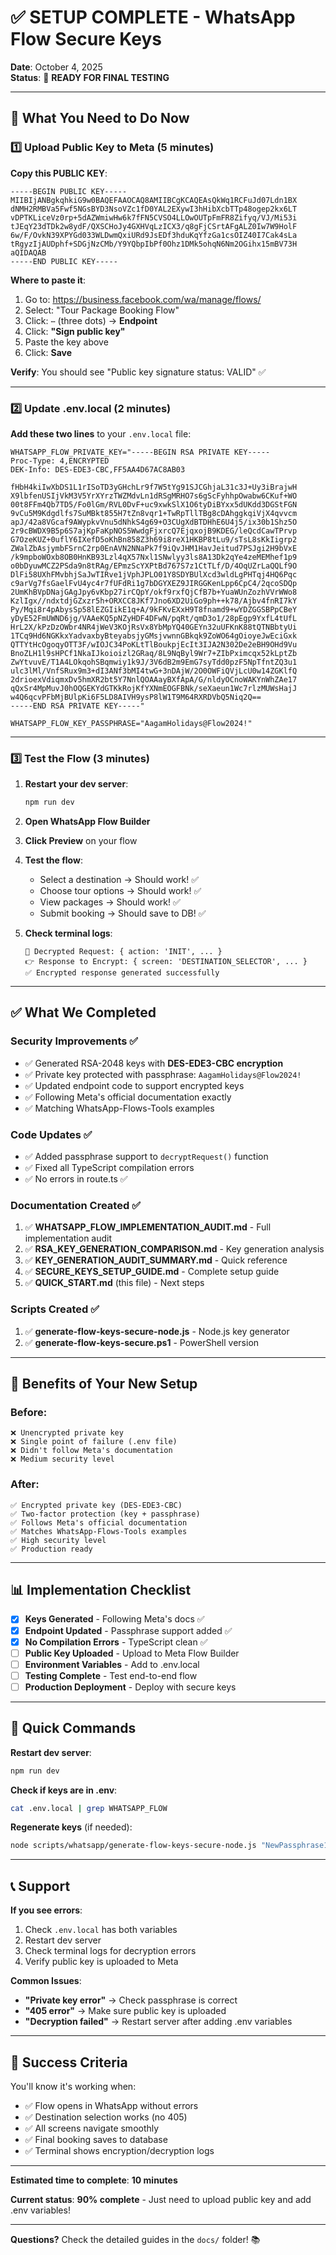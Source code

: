 # ✅ SETUP COMPLETE - WhatsApp Flow Secure Keys

**Date**: October 4, 2025  
**Status**: 🎉 **READY FOR FINAL TESTING**

---

## 🎯 What You Need to Do Now

### 1️⃣ Upload Public Key to Meta (5 minutes)

**Copy this PUBLIC KEY**:
```
-----BEGIN PUBLIC KEY-----
MIIBIjANBgkqhkiG9w0BAQEFAAOCAQ8AMIIBCgKCAQEAsQkWq1RCFuJd07Ldn1BX
dNMH2RMBVa5Fwf5NGsBYD3NsoVZc1fD0YAL2EXywI3hHibXcbTTp48ogep2kx6LT
vDPTKLiceVz0rp+5dAZWmiwHw6k7fFN5CVSO4LLOwOUTpFmFR8Zifyq/VJ/Mi53i
tJEqY23dTDk2w8ydF/QXSCHoJy4GXHVqLzICX3/q8gFjCSrtAFgALZ0Iw7W9HolF
6w/F/OvkN39XPYGd033WLDwmQxiURd9JsEDf3hduKqYfzGa1csOIZ40I7Cak4sLa
tRgyzIjAUDphf+SDGjNzCMb/Y9YQbpIbPf0Ohz1DMk5ohqN6Nm2OGihx15mBV73H
aQIDAQAB
-----END PUBLIC KEY-----
```

**Where to paste it**:
1. Go to: https://business.facebook.com/wa/manage/flows/
2. Select: "Tour Package Booking Flow"
3. Click: `⋯` (three dots) → **Endpoint**
4. Click: **"Sign public key"**
5. Paste the key above
6. Click: **Save**

**Verify**: You should see "Public key signature status: VALID" ✅

---

### 2️⃣ Update .env.local (2 minutes)

**Add these two lines** to your `.env.local` file:

```env
WHATSAPP_FLOW_PRIVATE_KEY="-----BEGIN RSA PRIVATE KEY-----
Proc-Type: 4,ENCRYPTED
DEK-Info: DES-EDE3-CBC,FF5AA4D67AC8AB03

fHbH4kiIwXbDS1L1rISoTD3yGHchLr9f7W5tYg91SJCGhjaL31c3J+Uy3iBrajwH
X9lbfenUSIjVkM3V5YrXYrzTWZMdvLn1dRSgMRHO7s6gScFyhhpOwabw6CKuf+WO
00t8FFm4Qb7TD5/Fo0lGm/RVL0DvF+uc9xwkSlX1O6tyDiBYxx5dUKdd3DGStFGN
9vCu5M9Kdgdlfs7SuMBkt855H7tZn8vqr1+TwRpTllTBg8cDAhggkqiVjX4qvvcm
apJ/42a8VGcaf9AWypkvVnu5dNhkS4g69+O3CUgXdBTDHhE6U4j5/ix30b1Shz5O
2r9cBWDX9B5p6S7ajKpFaKpNOS5WwdgFjxrcQ7EjqxojB9KDEG/leQcdCawTPrvp
G7OzeKUZ+0uflY6IXefD5oKhBn858Z3h69i8reX1HKBP8tLu9/sTsL8sKkIigrp2
ZWalZbAsjymbFSrnC2rp0EnAVN2NNaPk7f9iQvJHM1HavJeitud7PSJgi2H9bVxE
/k9mpboWOxb8OB0HnKB93Lzl4qX57Nxl1SNwlyy3ls8A13Dk2qYe4zeMEMhef1p9
o0bDyuwMCZ2PSda9n8tRAg/EPmzScYXPtBd767S7z1CtTLf/D/4OqUZrLaQQLf9O
DlFi58UXhFMvbhjSaJwTIRve1jVphJPLO01Y8SDYBUlXcd3wldLgPHTqj4HQ6Pqc
c9arVg7fsGaelFvU4yc4r7fUFdRi1g7bDGYXEZ9JIRGGKenLpp6CpC4/2qcoSDQp
2UmKhBVpDNajGAgJpy6vKbp27irCQpY/okf9rxfQjCfB7b+YuaWUnZozhVVrWWo8
KzlIgx//ndxtdjGZxzr5h+ORXCC8JKf7Jno6XD2UiGo9ph++k78/Ajbv4fnRI7kY
Py/Mqi8r4pAbysSp58lEZGIikE1q+A/9kFKvEXxH9T8fnamd9+wYDZGGSBPpCBeY
yDyE52FmUWND6jg/VAAeKQ5pNZyHDF4DFwN/pqRt/qmD3o1/28pEgp9YxfL4tUfL
HrL2X/kPzDzOWbr4NR4jWeV3KOjRsVx8YbMpYQ40GEYn32uUFKnK88tQTNBbtyUi
1TCq9Hd6NGKkxYadvaxbyBteyabsjyGMsjvwnnGBkqk9ZoWO64gOioyeJwEciGxk
QTTYtHcOgoqyOTT3F/wIOJC34PoKLtTlBoukpjEcIt3IJA2N302De2eBH9OHd9Vu
BnoZLH1l9sHPCf1NkaIJkoioizl2GRaq/8L9NqByl9Wr7+ZIbPximcqx52kLptZb
ZwYtvuvE/T1A4LOkqohSBqmwiy1k9J/3V6dB2m9EmG7syTdd0pzF5NpTfntZQ3u1
ulc3lMl/VnfSRux9m3+dI3ANf3bMI4twG+3nDAjW/2O0OWFiQVjLcU0w14ZGKlfQ
2drioexVdiqmxDv5hmXR2bt5Y7NnlQOAAayBXfApA/G/nldyOCnoWAKYnWhZAe17
qQxSr4MpMuvJ0hOQGEKYdGTKkRojKfYXNmEOGFBNk/seXaeun1Wc7rlzMUWsHajJ
w4Q6qcvPFbMjBUlpKi6F5LD8AIVH9ysP8lW1T9M64RXRDVbQ5Niq2Q==
-----END RSA PRIVATE KEY-----"

WHATSAPP_FLOW_KEY_PASSPHRASE="AagamHolidays@Flow2024!"
```

---

### 3️⃣ Test the Flow (3 minutes)

1. **Restart your dev server**:
   ```bash
   npm run dev
   ```

2. **Open WhatsApp Flow Builder**

3. **Click Preview** on your flow

4. **Test the flow**:
   - Select a destination → Should work! ✅
   - Choose tour options → Should work! ✅
   - View packages → Should work! ✅
   - Submit booking → Should save to DB! ✅

5. **Check terminal logs**:
   ```
   💬 Decrypted Request: { action: 'INIT', ... }
   👉 Response to Encrypt: { screen: 'DESTINATION_SELECTOR', ... }
   ✅ Encrypted response generated successfully
   ```

---

## ✅ What We Completed

### Security Improvements ✅
- ✅ Generated RSA-2048 keys with **DES-EDE3-CBC encryption**
- ✅ Private key protected with passphrase: `AagamHolidays@Flow2024!`
- ✅ Updated endpoint code to support encrypted keys
- ✅ Following Meta's official documentation exactly
- ✅ Matching WhatsApp-Flows-Tools examples

### Code Updates ✅
- ✅ Added passphrase support to `decryptRequest()` function
- ✅ Fixed all TypeScript compilation errors
- ✅ No errors in route.ts ✅

### Documentation Created ✅
1. ✅ **WHATSAPP_FLOW_IMPLEMENTATION_AUDIT.md** - Full implementation audit
2. ✅ **RSA_KEY_GENERATION_COMPARISON.md** - Key generation analysis
3. ✅ **KEY_GENERATION_AUDIT_SUMMARY.md** - Quick reference
4. ✅ **SECURE_KEYS_SETUP_GUIDE.md** - Complete setup guide
5. ✅ **QUICK_START.md** (this file) - Next steps

### Scripts Created ✅
1. ✅ **generate-flow-keys-secure-node.js** - Node.js key generator
2. ✅ **generate-flow-keys-secure.ps1** - PowerShell version

---

## 🎉 Benefits of Your New Setup

### Before:
```
❌ Unencrypted private key
❌ Single point of failure (.env file)
❌ Didn't follow Meta's documentation
❌ Medium security level
```

### After:
```
✅ Encrypted private key (DES-EDE3-CBC)
✅ Two-factor protection (key + passphrase)
✅ Follows Meta's official documentation
✅ Matches WhatsApp-Flows-Tools examples
✅ High security level
✅ Production ready
```

---

## 📊 Implementation Checklist

- [x] **Keys Generated** - Following Meta's docs ✅
- [x] **Endpoint Updated** - Passphrase support added ✅
- [x] **No Compilation Errors** - TypeScript clean ✅
- [ ] **Public Key Uploaded** - Upload to Meta Flow Builder
- [ ] **Environment Variables** - Add to .env.local
- [ ] **Testing Complete** - Test end-to-end flow
- [ ] **Production Deployment** - Deploy with secure keys

---

## 🚀 Quick Commands

**Restart dev server**:
```bash
npm run dev
```

**Check if keys are in .env**:
```bash
cat .env.local | grep WHATSAPP_FLOW
```

**Regenerate keys** (if needed):
```bash
node scripts/whatsapp/generate-flow-keys-secure-node.js "NewPassphrase123!"
```

---

## 📞 Support

**If you see errors**:
1. Check `.env.local` has both variables
2. Restart dev server
3. Check terminal logs for decryption errors
4. Verify public key is uploaded to Meta

**Common Issues**:
- **"Private key error"** → Check passphrase is correct
- **"405 error"** → Make sure public key is uploaded
- **"Decryption failed"** → Restart server after adding .env variables

---

## 🎯 Success Criteria

You'll know it's working when:
- ✅ Flow opens in WhatsApp without errors
- ✅ Destination selection works (no 405)
- ✅ All screens navigate smoothly
- ✅ Final booking saves to database
- ✅ Terminal shows encryption/decryption logs

---

**Estimated time to complete**: **10 minutes**

**Current status**: **90% complete** - Just need to upload public key and add .env variables!

---

**Questions?** Check the detailed guides in the `docs/` folder! 📚
